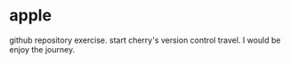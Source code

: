 # apple
github repository exercise.
start cherry's version control travel.
I would be enjoy the journey.
